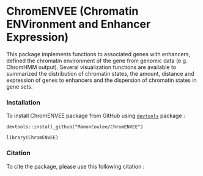 # ChromENVEE (Chromatin ENVironment and Enhancer Expression)

This package implements functions to associated genes with enhancers, defined the chromatin environment of the gene from genomic data (e.g. ChromHMM output). Several visualization functions are available to summarized the distribution of chromatin states, the amount, distance and expression of genes to enhancers and the dispersion of chromatin states in gene sets.


### Installation

To install ChromENVEE package from GitHub using [`devtools`](https://cran.r-project.org/web/packages/devtools/index.html) package :

```
devtools::install_github("ManonCoulee/ChromENVEE")
```
```
library(ChromENVEE)
```
### Citation

To cite the package, please use this following citation :
